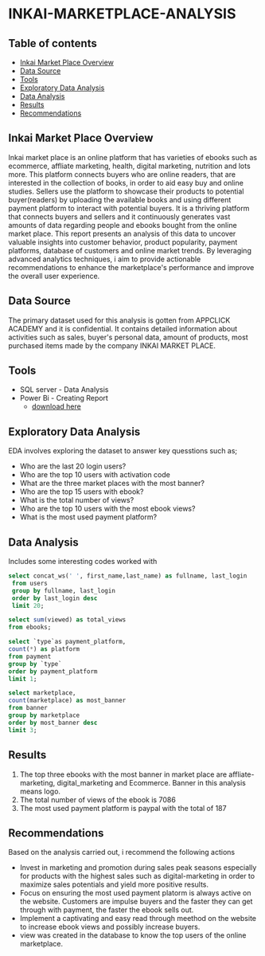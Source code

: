 # INKAI-MARKETPLACE-ANALYSIS

## Table of contents
- [Inkai Market Place Overview](#inkai-market-place-overview)
- [Data Source](#data-source)
- [Tools](#tools)
- [Exploratory Data Analysis](#exploratory-data-analysis)
- [Data Analysis](#data-analysis)
- [Results](#results)
- [Recommendations](#recommendations)


## Inkai Market Place Overview
Inkai market place is an online platform that has varieties of ebooks such as ecommerce, affliate marketing, health, digital marketing, nutrition and lots more. This platform connects buyers who are online readers, that are interested in the collection of books, in order to aid easy buy and online studies. Sellers use the platform to showcase their products to potential buyer(readers) by uploading the available books and using different payment platform to interact with potential buyers.
It is a thriving platform that connects buyers and sellers and it continuously generates vast amounts of data regarding people and ebooks bought from the online market place. 
This report presents an analysis of this data to uncover valuable insights into customer behavior, product popularity, payment platforms, database of customers and online market trends. By leveraging advanced analytics techniques, i aim to provide actionable recommendations to enhance the marketplace's performance and improve the overall user experience.

## Data Source
The primary dataset used for this analysis is gotten from APPCLICK ACADEMY and it is confidential. It contains detailed information about activities such as sales, buyer's personal data, amount of products, most purchased items made by the company INKAI MARKET PLACE.

## Tools
- SQL server - Data Analysis
- Power Bi - Creating Report
   - [download here](https://powerbi.com)

## Exploratory Data Analysis
EDA involves exploring the dataset to answer key quesstions such as;

- Who are the last 20 login users?
- Who are the top 10 users with activation code
- What are the three market places with the most banner?
- Who are the top 15 users with ebook?
- What is the total number of views?
- Who are the top 10 users with the most ebook views?
- What is the most used payment platform?

## Data Analysis
Includes some interesting codes worked with 

```sql
select concat_ws(' ', first_name,last_name) as fullname, last_login
 from users
 group by fullname, last_login
 order by last_login desc
 limit 20;

select sum(viewed) as total_views
from ebooks;

select `type`as payment_platform,
count(*) as platform
from payment
group by `type`
order by payment_platform
limit 1;

select marketplace, 
count(marketplace) as most_banner
from banner 
group by marketplace
order by most_banner desc
limit 3;
 ```

## Results
1. The top three ebooks with the most banner in market place are affliate-marketing, digital_marketing and Ecommerce. Banner in this analysis means logo.
2. The total number of views of the ebook is 7086
3.  The most used payment platform is paypal with the total of 187

## Recommendations
Based on the analysis carried out, i recommend the following actions
- Invest in marketing and promotion during sales peak seasons especially for products with the highest sales such as digital-marketing in order to maximize sales potentials and yield more positive results.
- Focus on ensuring the most used payment platorm is always active on the website. Customers are impulse buyers and the faster they can get through with payment, the faster the ebook sells out.
- Implement a captivating and easy read through meethod on the website to increase ebook views and possibly increase buyers.
- view was created in the database to know the top users of the online marketplace.



















  
